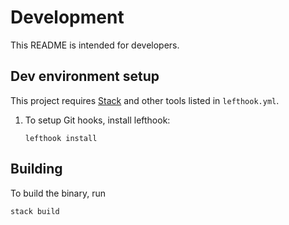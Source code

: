 # Development

This README is intended for developers.

## Dev environment setup

This project requires [Stack] and other tools listed in `lefthook.yml`.

1. To setup Git hooks, install lefthook:

   ```shell
   lefthook install
   ```

## Building

To build the binary, run

```bash
stack build
```

[Stack]: https://docs.haskellstack.org/en/stable/
